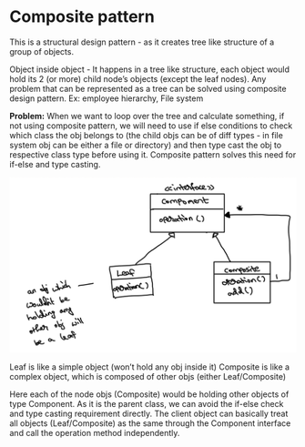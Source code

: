 # Composite pattern

This is a structural design pattern - as it creates tree like structure of a group of objects.

Object inside object - It happens in a tree like structure, each object would hold its 2 (or more) child node’s objects (except the leaf nodes). Any problem that can be represented as a tree can be solved using composite design pattern.
Ex: employee hierarchy, File system

**Problem:** When we want to loop over the tree and calculate something, if not using composite pattern, we will need to use if else conditions to check which class the obj belongs to (the child objs can be of diff types - in file system obj can be either a file or directory) and then type cast the obj to respective class type before using it. Composite pattern solves this need for if-else and type casting.

![composite_pattern.png](../../../../resources/imgs/composite_pattern.png)

Leaf is like a simple object (won’t hold any obj inside it)
Composite is like a complex object, which is composed of other objs (either Leaf/Composite)

Here each of the node objs (Composite) would be holding other objects of type Component. As it is the parent class, we can avoid the if-else check and type casting requirement directly. The client object can basically treat all objects (Leaf/Composite) as the same through the Component interface and call the operation method independently.
